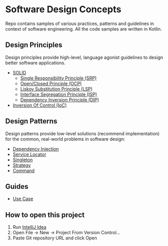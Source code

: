 # Software Design Concepts

Repo contains samples of various practices, patterns and guidelines in context of software engineering.
All the code samples are written in Kotlin.

## Design Principles

Design principles provide high-level, language agonist guidelines to design better software applications.

- [SOLID](src/main/kotlin/com/igorwojda/principle/solid/README.md)
    - [Single Responsibility Principle (SRP)](src/main/kotlin/com/igorwojda/principle/solid/singleresponsibility/README.md)
    - [Open/Closed Principle (OCP)](src/main/kotlin/com/igorwojda/principle/solid/openclosed/README.md)
    - [Liskov Substitution Principle (LSP)](src/main/kotlin/com/igorwojda/principle/solid/liskovsubstitution/README.md)
    - [Interface Segregation Principle (ISP)](src/main/kotlin/com/igorwojda/principle/solid/interfacesegregation/README.md)
    - [Dependency Inversion Principle (DIP)](src/main/kotlin/com/igorwojda/principle/solid/dependencyinversion/README.md)
- [Inversion Of Control (IoC)](src/main/kotlin/com/igorwojda/principle/inversionofcontrol/README.md)

## Design Patterns

Design patterns provide low-level solutions (recommend implementation) for the common, real-world problems in software
design:

- [Dependency Injection](src/main/kotlin/com/igorwojda/pattern/dependencyinjection/README.md)
- [Service Locator](src/main/kotlin/com/igorwojda/pattern/servicelocator/README.md)
- [Singleton](src/main/kotlin/com/igorwojda/pattern/singleton/README.md)
- [Strategy](src/main/kotlin/com/igorwojda/pattern/strategy/README.md)
- [Command](src/main/kotlin/com/igorwojda/pattern/command/README.md)

## Guides

- [Use Case](src/main/kotlin/com/igorwojda/guide/usecase/README.md)

## How to open this project

1. Run [IntelliJ Idea](https://www.jetbrains.com/idea/)
2. Open File -> New -> Project From Version Control...
3. Paste Git repository URL and click Open
